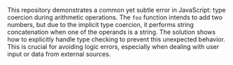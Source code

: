 This repository demonstrates a common yet subtle error in JavaScript: type coercion during arithmetic operations. The `foo` function intends to add two numbers, but due to the implicit type coercion, it performs string concatenation when one of the operands is a string.  The solution shows how to explicitly handle type checking to prevent this unexpected behavior.  This is crucial for avoiding logic errors, especially when dealing with user input or data from external sources.